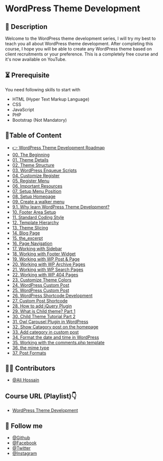 # WordPress Theme Development 

## 📝 Description
Welcome to the WordPress theme development series, I will try my best to teach you all about WordPress theme development. After completing this course, I hope you will be able to create any WordPress theme based on client recruitments or your preference. This is a completely free course and it's now available on YouTube.

## ⏳ Prerequisite
You need following skills to start with
- HTML (Hyper Text Markup Language)
- CSS
- JavaScript
- PHP
- Bootstrap (Not Mandatory)

## 🎯Table of Content

 - [👉 WordPress Theme Development Roadmap](https://youtu.be/sni9ZUIJDhY)
 - [00. The Beginning](https://youtu.be/KFy5TMsG09E)
 - [01. Theme Details](https://youtu.be/4bexO2zBXWY)
 - [02. Theme Structure](https://youtu.be/f07Nz5kLqio)
 - [03. WordPress Enqueue Scripts](https://youtu.be/4aKn1w6ubnE)
 - [04. Customize Register](https://youtu.be/TrIsLwOIi-I)
 - [05. Register Menu](https://youtu.be/ZhaxSZ6RhOU)
 - [06. Important Resources](https://youtu.be/H_Pf13RMSRQ)
 - [07. Setup Menu Position](https://youtu.be/QcGGQi0Jn5Y)
 - [08. Setup Homepage](https://youtu.be/pe4TWipjqo8)
 - [09. Create a walker menu](https://youtu.be/YxlMP4aKXQg)
 - [9.1. Why learn WordPress Theme Development?](https://youtu.be/IxMdBDSMYno)
 - [10. Footer Area Setup](https://youtu.be/Quoj-DY7GeE)
 - [11. Standard Coding Style](https://youtu.be/Q5cf5ig_GxE)
 - [12. Template Hierarchy](https://youtu.be/BFT5n8TvB_U)
 - [13. Theme Slicing](https://youtu.be/obpaEk_x4B4)
 - [14. Blog Page](https://youtu.be/87kHSsIYjYQ)
 - [15. the_excerpt](https://youtu.be/e5J5ZCPqDs8)
 - [16. Page Navigation](https://youtu.be/ibbzbce84Mk)
 - [17. Working with Sidebar](https://youtu.be/YnNG8TAf3SY)
 - [18. Working with Footer Widget](https://youtu.be/Qz5hvE3jH7Q)
 - [19. Working with WP Post & Page](https://youtu.be/m70p6tVVj8o)
 - [20. Working with WP Archive Pages](https://youtu.be/5CvP71HKfW0)
 - [21. Working with WP Search Pages](https://youtu.be/QUJaH1pzeXk)
 - [22. Working with WP 404 Pages](https://youtu.be/A1_tXz3zSuw)
 - [23. Customize Theme Colors](https://youtu.be/8WNadXlIn0M)
 - [24. WordPress Custom Post](https://youtu.be/OhatttkHWIo)
 - [25. WordPress Custom Post](https://youtu.be/RFqXYSaIvHM)
 - [26. WordPress Shortcode Development](https://youtu.be/BgLZZCZ8qdA)
 - [27. Custom Post Shortcode](https://youtu.be/lc8ph8f86s8)
 - [28. How to add jQuery Plugin](https://youtu.be/iDazAFWI1K0)
 - [29. What is Child theme? Part 1](https://youtu.be/FCaZ0EXMCJw)
 - [30. Child Theme Tutorial Part 2](https://youtu.be/TnlvzgztZCs)
 - [31. Owl Carousel Plugin in WordPress](https://youtu.be/f2gy57CNf6c)
 - [32. Show Catagory post on the homepage](https://youtu.be/ThYIRnkK7dE)
 - [33. Add category in custom post](https://youtu.be/_cn1upRw2c4)
 - [34. Format the date and time in WordPress](https://youtu.be/V-On8rQ1sGk)
 - [35. Working with the comments.php template](https://youtu.be/Lz3KPIkZ7i8)
 - [36. the mime type](https://youtu.be/dO1-CylHdJw)
 - [37. Post Formats](https://youtu.be/u8J5LEYmeMk)


## 🧑‍💻 Contributors
- [@Ali Hossain](https://github.com/shovoalways/)


## Course URL (Playlist)👇
 - [WordPress Theme Development ](https://www.youtube.com/watch?v=KFy5TMsG09E&list=PLSNRR4BKcowD6A-U_ll9ayJWqOEz3XD8l)


## 🥰 Follow me
- [@Github](https://github.com/shovoalways/) 
- [@Facebook](https://facebook.com/shovoalways/) 
- [@Twitter](https://twitter.com/shovoalways/) 
- [@Instagram](https://instagram.com/shovoalways/) 

